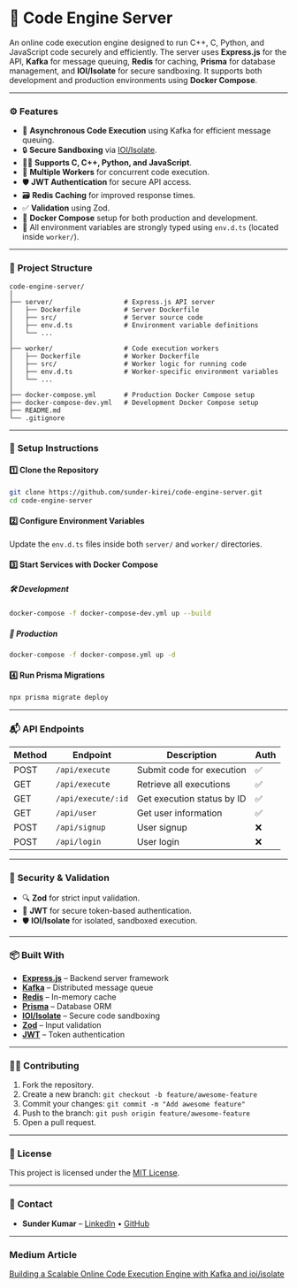 # 🚀 **Code Engine Server**

An online code execution engine designed to run C++, C, Python, and JavaScript code securely and efficiently. The server uses **Express.js** for the API, **Kafka** for message queuing, **Redis** for caching, **Prisma** for database management, and **IOI/Isolate** for secure sandboxing. It supports both development and production environments using **Docker Compose**.

---

### ⚙️ **Features**

- 🔄 **Asynchronous Code Execution** using Kafka for efficient message queuing.
- 🔒 **Secure Sandboxing** via [IOI/Isolate](https://github.com/ioi/isolate).
- 🧑‍💻 **Supports C, C++, Python, and JavaScript**.
- 🚀 **Multiple Workers** for concurrent code execution.
- 🛡️ **JWT Authentication** for secure API access.
- 🗃️ **Redis Caching** for improved response times.
- ✅ **Validation** using Zod.
- 🐳 **Docker Compose** setup for both production and development.
- 🔑 All environment variables are strongly typed using `env.d.ts` (located inside `worker/`).

---

### 📁 **Project Structure**

```
code-engine-server/
│
├── server/                  # Express.js API server
│   ├── Dockerfile           # Server Dockerfile
│   ├── src/                 # Server source code
│   ├── env.d.ts             # Environment variable definitions
│   └── ...
│
├── worker/                  # Code execution workers
│   ├── Dockerfile           # Worker Dockerfile
│   ├── src/                 # Worker logic for running code
│   ├── env.d.ts             # Worker-specific environment variables
│   └── ...
│
├── docker-compose.yml       # Production Docker Compose setup
├── docker-compose-dev.yml   # Development Docker Compose setup
├── README.md
└── .gitignore
```

---

### 🔧 **Setup Instructions**

#### 1️⃣ **Clone the Repository**

```bash
git clone https://github.com/sunder-kirei/code-engine-server.git
cd code-engine-server
```

#### 2️⃣ **Configure Environment Variables**

Update the `env.d.ts` files inside both `server/` and `worker/` directories.

#### 3️⃣ **Start Services with Docker Compose**

##### 🛠️ Development

```bash
docker-compose -f docker-compose-dev.yml up --build
```

##### 🚀 Production

```bash
docker-compose -f docker-compose.yml up -d
```

#### 4️⃣ **Run Prisma Migrations**

```bash
npx prisma migrate deploy
```

---

### 📬 **API Endpoints**

| Method | Endpoint           | Description                | Auth |
| ------ | ------------------ | -------------------------- | ---- |
| POST   | `/api/execute`     | Submit code for execution  | ✅   |
| GET    | `/api/execute`     | Retrieve all executions    | ✅   |
| GET    | `/api/execute/:id` | Get execution status by ID | ✅   |
| GET    | `/api/user`        | Get user information       | ✅   |
| POST   | `/api/signup`      | User signup                | ❌   |
| POST   | `/api/login`       | User login                 | ❌   |

---

### 🔐 **Security & Validation**

- 🔍 **Zod** for strict input validation.
- 🔑 **JWT** for secure token-based authentication.
- 🛡️ **IOI/Isolate** for isolated, sandboxed execution.

---

### 📦 **Built With**

- **[Express.js](https://expressjs.com/)** – Backend server framework
- **[Kafka](https://kafka.apache.org/)** – Distributed message queue
- **[Redis](https://redis.io/)** – In-memory cache
- **[Prisma](https://www.prisma.io/)** – Database ORM
- **[IOI/Isolate](https://github.com/ioi/isolate)** – Secure code sandboxing
- **[Zod](https://zod.dev/)** – Input validation
- **[JWT](https://jwt.io/)** – Token authentication

---

### 🧑‍💻 **Contributing**

1. Fork the repository.
2. Create a new branch: `git checkout -b feature/awesome-feature`
3. Commit your changes: `git commit -m "Add awesome feature"`
4. Push to the branch: `git push origin feature/awesome-feature`
5. Open a pull request.

---

### 📝 **License**

This project is licensed under the [MIT License](LICENSE).

---

### 💬 **Contact**

- **Sunder Kumar** – [LinkedIn](https://www.linkedin.com/in/sunder-kirei/) • [GitHub](https://github.com/sunder-kirei)

---

### Medium Article

[Building a Scalable Online Code Execution Engine with Kafka and ioi/isolate](https://medium.com/@sunder-kirei/building-a-scalable-online-code-execution-engine-with-kafka-and-ioi-isolate-c2a364b09abe)
